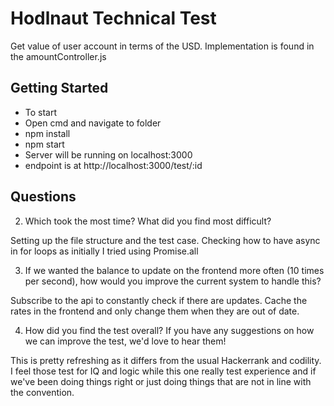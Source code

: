 # Hodlnaut Technical Test

Get value of user account in terms of the USD. Implementation is found in the amountController.js

## Getting Started

* To start
* Open cmd and navigate to folder
* npm install
* npm start
* Server will be running on localhost:3000
* endpoint is at http://localhost:3000/test/:id

## Questions

2. Which took the most time? What did you find most difficult?

Setting up the file structure and the test case. Checking how to have async in for loops as initially I tried using Promise.all

3. If we wanted the balance to update on the frontend more often (10 times per second), how would you improve the current system to handle this?

Subscribe to the api to constantly check if there are updates. Cache the rates in the frontend and only change them when they are out of date.

4. How did you find the test overall? If you have any suggestions on how we can improve the test, we'd love to hear them!

This is pretty refreshing as it differs from the usual Hackerrank and codility. I feel those test for IQ and logic while this one really test
experience and if we've been doing things right or just doing things that are not in line with the convention.
